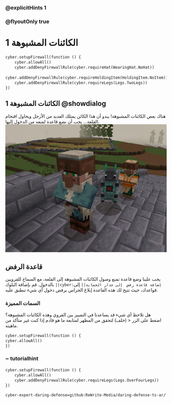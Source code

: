 ### @explicitHints 1
### @flyoutOnly true

# الكائنات المشبوهة 1

```ghost
cyber.setupFirewall(function () {
    cyber.allowAll()
    cyber.addDenyFirewallRule(cyber.requireHat(WearingHat.NoHat))
    cyber.addDenyFirewallRule(cyber.requireHoldingItem(HoldingItem.NoItem))
    cyber.addDenyFirewallRule(cyber.requireLegs(Legs.TwoLegs))
})

```

## الكائنات المشبوهة 1 @showdialog
هناك بعض الكائنات المشبوهة! يبدو أن هذا الكائن يمتلك العديد من الأرجل ويحاول اقتحام القلعة...
 يجب أن نضع قاعدة لمنعه من الدخول إليها.![Anomaly](https://raw.githubusercontent.com/CausewayDigital/Minecraft-EE-MakeCode/main/tutorials/cyber-kingdom/firewall/images/level_2.jpg)


## قاعدة الرفض
يجب علينا وضع قاعدة تمنع وصول الكائنات المشبوهة إلى القلعة، مع السماح للقرويين بالدخول. 
قم بإضافة البلوك  ``||cyber:إضافة قاعدة رفض  إلى جدار الحماية||`` إلى قواعدك، حيث تتيح لك هذه القاعدة إبلاغ الحراس برفض دخول أي شيء تنطبق عليه.

### السمات المميزة
هل تلاحظ أي شيء قد يساعدنا في التمييز بين القروي وهذه الكائنات المشبوهة؟   
اضغط على الزر < (خلف) لتحقق من المظهر لمتابعة ما هو قادم إذا كنت غير متأكد من ماهيته.
```template
cyber.setupFirewall(function () {
cyber.allowAll()
})
```

### ~ tutorialhint
```blocks
cyber.setupFirewall(function () {
    cyber.allowAll()
    cyber.addDenyFirewallRule(cyber.requireLegs(Legs.OverFourLegs))
})

```

```package
cyber-expert-daring-defense=github:ReWrite-Media/daring-defense-ts-ar/
```
